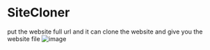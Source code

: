 # SiteCloner
put the website full url and it can clone the website and give you the website file
![image](https://user-images.githubusercontent.com/95071636/206644065-d27e743f-1537-4eec-b7b0-fd3f93def3bc.png)
